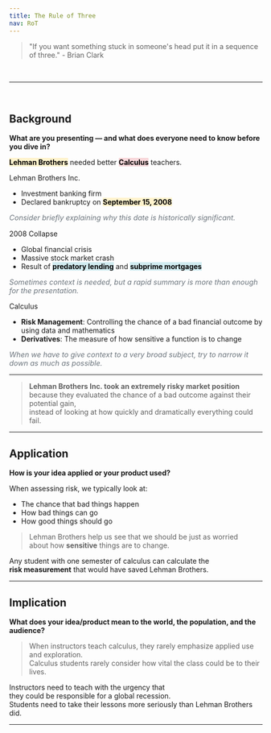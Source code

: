 ```yaml
---
title: The Rule of Three
nav: RoT
---
```


>"If you want something stuck in someone's head put it in a sequence of three." - Brian Clark

<br>

---

<br>

## Background  
**What are you presenting — and what does everyone need to know before you dive in?**

<div class="card mb-4">
  <div class="card-body">
    <p><mark class="highlight-prompt">Lehman Brothers</mark> needed better <mark class="highlight-focus">Calculus</mark> teachers.</p>
  </div>
</div>

<div class="row mb-4">
  <div class="col-md-6">
    <div class="card h-100">
      <div class="card-header fw-bold">Lehman Brothers Inc.</div>
      <div class="card-body">
        <ul>
          <li>Investment banking firm</li>
          <li>Declared bankruptcy on <mark class="highlight-prompt">September 15, 2008</mark></li>
        </ul>
        <p class="aside">Consider briefly explaining why this date is historically significant.</p>
      </div>
    </div>
  </div>

  <div class="col-md-6">
    <div class="card h-100">
      <div class="card-header fw-bold">2008 Collapse</div>
      <div class="card-body">
        <ul>
          <li>Global financial crisis</li>
          <li>Massive stock market crash</li>
          <li>Result of <mark class="highlight-summary">predatory lending</mark> and <mark class="highlight-summary">subprime mortgages</mark></li>
        </ul>
        <p class="aside">Sometimes context is needed, but a rapid summary is more than enough for the presentation.</p>
      </div>
    </div>
  </div>
</div>

<div class="card mb-4">
  <div class="card-header fw-bold">Calculus</div>
  <div class="card-body">
    <ul>
      <li><strong>Risk Management</strong>: Controlling the chance of a bad financial outcome by using data and mathematics</li>
      <li><strong>Derivatives</strong>: The measure of how sensitive a function is to change</li>
    </ul>
    <p class="aside">When we have to give context to a very broad subject, try to narrow it down as much as possible.</p>
  </div>
</div>

<style>
.highlight-prompt {
  background-color: #fff3cd;
  font-weight: bold;
}

.highlight-summary {
  background-color: #d1ecf1;
  font-weight: bold;
}

.highlight-focus {
  background-color: #f8d7da;
  font-weight: bold;
}

.aside {
  font-style: italic;
  color: #6c757d;
  font-size: 0.9rem;
  margin-top: 0.5rem;
}
</style>


---

> **Lehman Brothers Inc. took an extremely risky market position**  
> because they evaluated the chance of a bad outcome against their potential gain,  
> instead of looking at how quickly and dramatically everything could fail.

---

## Application  
**How is your idea applied or your product used?**

When assessing risk, we typically look at:
- The chance that bad things happen  
- How bad things can go  
- How good things should go  

> Lehman Brothers help us see that we should be just as worried  
> about how **sensitive** things are to change.

Any student with one semester of calculus can calculate the  
**risk measurement** that would have saved Lehman Brothers.

---

## Implication  
**What does your idea/product mean to the world, the population, and the audience?**

> When instructors teach calculus, they rarely emphasize applied use and exploration.  
> Calculus students rarely consider how vital the class could be to their lives.  

Instructors need to teach with the urgency that  
they could be responsible for a global recession.  
Students need to take their lessons more seriously than Lehman Brothers did.

---
